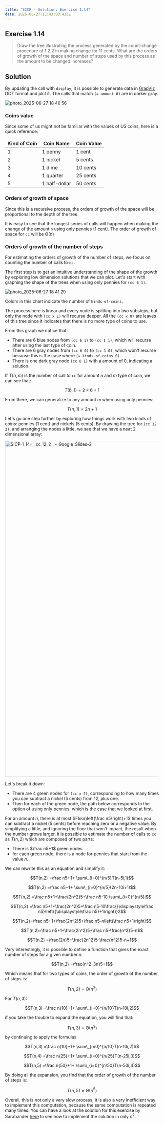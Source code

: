 ```yaml
---
title: "SICP - Solution: Exercise 1.14"
date: 2025-06-27T15:43:00.433Z
---
```


## Exercise 1.14

> Draw the tree illustrating the process generated by the count-change procedure of 1.2.2 in making change for 11 cents. What are the orders of growth of the space and number of steps used by this process as the amount to be changed increases?

## Solution

By updating the call with `display`, it is possible to generate data in [GrapViz](https://www.graphviz.org/) DOT format and plot it. The calls that match `(= amount 0)` are in darker gray.

![photo_2025-06-27 18 40 56](https://github.com/user-attachments/assets/4b185a7c-8341-4f9c-9fd5-74c0bd7e34f3)


### Coins value

Since some of us might not be familiar with the values of US coins, here is a quick reference:

| Kind of Coin | Coin Name     | Coin Value |
| ------------ | ------------- | ---------- |
| 1            | 1 penny       | 1 cent     |
| 2            | 1 nickel      | 5 cents    |
| 3            | 1 dime        | 10 cents   |
| 4            | 1 quarter     | 25 cents   |
| 5            | 1 half-dollar | 50 cents   |


### Orders of growth of space

Since this is a recursive process, the orders of growth of the space will be proportional to the depth of the tree.

It is easy to see that the longest series of calls will happen when making the change of the amount `n` using only pennies (1 cent). The order of growth of space for `cc` will be $\mathrm\Theta(n)$

### Orders of growth of the number of steps

For estimating the orders of growth of the number of steps, we focus on counting the number of calls to `cc`.

The first step is to get an intuitive understanding of the shape of the growth by exploring low dimension solutions that we can plot. Let's start with graphing the shape of the trees when using only pennies for `(cc 6 1)`.

![photo_2025-06-27 18 41 29](https://github.com/user-attachments/assets/ebfb2469-c730-400c-a708-9b853a3bffcc)


Colors in this chart indicate the number of `kinds-of-coins`.

The process here is linear and every node is splitting into two substeps, but only the node with `(cc x 1)` will recurse deeper. All the `(cc x 0)` are leaves of this tree since it indicates that there is no more type of coins to use.

From this graph we notice that:

- There are 6 blue nodes from `(cc 6 1)` to `(cc 1 1)`, which will recurse after using the last type of coin.
- There are 6 gray nodes from `(cc 6 0)` to `(cc 1 0)`, which won't recurse because this is the case where `(= kinds-of-coins 0)`.
- There is one dark gray node `(cc 0 1)` with a amount of 0, indicating a solution.

If $T(n,m)$ is the number of call to `cc` for amount $n$ and $m$ type of coin, we can see that:

$$T(6,1)=2\times6+1$$

From there, we can generalize to any amount $m$ when using only pennies:

$$T(n,1)=2n+1$$

Let's go one step further by exploring how things work with two kinds of coins: pennies (1 cent) and nickels (5 cents). By drawing the tree for `(cc 12 2)`, and arranging the nodes a little, we see that we have a neat 2 dimensional array:

<img width="1100" alt="SICP-1_14-__cc_12_2__-_Google_Slides-2" src="https://github.com/user-attachments/assets/e1ed7f60-dfe0-4304-b3aa-ae6f5a299f2f" />


Let's break it down:

- There are 4 green nodes for `(cc x 2)`, corresponding to how many times you can subtract a nickel (5 cents) from 12, plus one.
- Then for each of the green node, the path below corresponds to the option of using only pennies, which is the case that we looked at first.

For an amount $n$, there is at most $Floor\left(\frac n5\right)+1$ times you can subtract a nickel (5 cents) before reaching zero or a negative value. By simplifying a little, and ignoring the floor that won't impact, the result when the number grows larger, it is possible to estimate the number of calls to `cc` as $T(n,2)$ which are composed of two parts:

- There is $\frac n5+1$ green nodes.
- for each green node, there is a node for pennies that start from the value $n$.

We can rewrite this as an equation and simplify it:

$$T(n,2) =\frac n5+1+ \sum\_{i=0}^{n/5}T(n-5i,1)$$

$$T(n,2) =\frac n5+1+ \sum\_{i=0}^{n/5}(2n-10i+1)$$

$$T(n,2) =\frac n5+1+\frac{2n^2}5+\frac n5-10 \sum\_{i=0}^{n/5}i$$

$$T(n,2) =\frac n5+1+\frac{2n^2}5+\frac n5-10\frac{{\displaystyle\frac n5}\left({\displaystyle\frac n5}+1\right)}2$$

$$T(n,2)=\frac n5+1+\frac{2n^2}5+\frac n5-n\left(\frac n5+1\right)$$

$$T(n,2)=\frac n5+1+\frac{2n^2}5+\frac n5-\frac{n^2}5-n$$

$$T(n,2) =\frac{2n}5+\frac{2n^2}5-\frac{n^2}5-n+1$$

Very interestingly, it is possible to define a function that gives the exact number of steps for a given number $n$:

$$T(n,2) =\frac{n^2-3n}5+1$$

Which means that for two types of coins, the order of growth of the number of steps is:

$$T(n,2) =\mathrm\Theta(n^2)$$

For $T(n,3)$:

$$T(n,3) =\frac n{10}+1+ \sum\_{i=0}^{n/10}T(n-10i,2)$$

if you take the trouble to expand the equation, you will find that:

$$T(n,3) =\mathrm\Theta(n^3)$$

by continuing to apply the formulas:

$$T(n,3) =\frac n{10}+1+ \sum\_{i=0}^{n/10}T(n-10i,2)$$

$$T(n,4) =\frac n{25}+1+ \sum\_{i=0}^{n/25}T(n-25i,3)$$

$$T(n,5) =\frac n{50}+1+ \sum\_{i=0}^{n/50}T(n-50i,4)$$

By doing all the expansion, you find that the order of growth of the number of steps is:

$$T(n,5) =\mathrm\Theta(n^5)$$

Overall, this is not only a very slow process, it is also a very inefficient way to implement this computation, because the same computation is repeated many times. You can have a look at the solution for this exercise by Sarabander [here](https://github.com/sarabander/p2pu-sicp/blob/master/1.2/Ex1.14.scm) to see how to implement the solution in only $n^2$.
